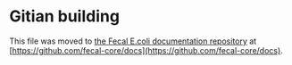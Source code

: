 Gitian building
================

This file was moved to [the Fecal E.coli documentation repository](https://github.com/fecal-core/docs/blob/master/gitian-building.md) at [https://github.com/fecal-core/docs](https://github.com/fecal-core/docs).
